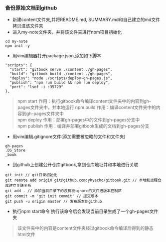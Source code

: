 ### 备份原始文档到github
- 新建content文件夹,并将README.md, SUMMARY.md和自己建立的md文件拷贝进该文件夹
- 进入my-note文件夹，并将该文件夹进行npm项目初始化
```
cd my-note
npm init -y
```
- 用vim编辑器打开package.json,添加如下脚本
```
"scripts": {
  "start": "gitbook serve ./content ./gh-pages",
  "build": "gitbook build ./content ./gh-pages",
  "deploy": "node ./scripts/deploy-gh-pages.js",
  "publish": "npm run build && npm run deploy",  
  "port": "lsof -i :35729"
},
```
> npm start 作用：执行gitbook命令编译content文件夹中的内容到gh-pages文件夹中，并本地运行
> npm build 作用：编译content文件夹中的内容到gh-pages文件夹中                         
> npm deploy 作用：部署gh-pages中的文件到gh-pages分支中                           
> npm publish 作用：编译并部署gitbook生成的文档到gh-pages分支

- 用vim编辑.gitignore文件(添加需要被忽略的文件和文件夹)
```
gh-pages
.DS_Store
_book
```
- 到github上创建公开仓库gitbook,拿到仓库地址并和本地进行关联
```
git init // git目录初始化
git remote add origin git@github.com:yhyecho/gitbook.git // 本地和远程仓库建立关联关系
git add . // 添加当前目录下的没有被ignore的文件进版本控制区
git commit -m 'git init commit' // 提交版本
git push -u origin master // 发布版本到github
```
- 执行npm start命令
执行该命令后会发现当前目录生成了一个gh-pages文件夹
> 该文件夹中的内容是content文件夹经过gitbook命令编译后得到的静态html文件
